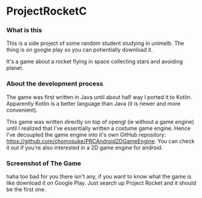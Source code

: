 # ProjectRocketC
### What is this
This is a side project of some random student studying in unimelb. The thing is on google play so you can potientially download it.

It's a game about a rocket flying in space collecting stars and avoiding planet.

### About the development process
The game was first written in Java until about half way I ported it to Kotlin. Apparently Kotlin is a better language than Java (it is newer and more convenient).

This game was written directly on top of opengl (ie without a game engine) until I realized that I've essentially written a costume game engine. Hence I've decoupled the game engine into it's own GitHub repository: https://github.com/chomosuke/PRCAndroid2DGameEngine. You can check it out if you're also interested in a 2D game engine for android.

### Screenshot of The Game
haha too bad for you there isn't any, if you want to know what the game is like download it on Google Play. Just search up Project Rocket and it should be the first one.
